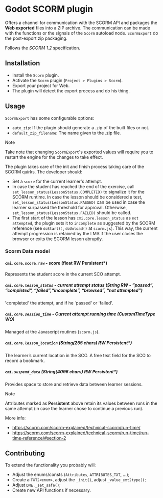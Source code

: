 # Godot SCORM plugin

Offers a channel for communication with the SCORM API and packages the **Web exported** files into a ZIP archive.
The communication can be made with the functions or the signals of the `Scorm` autoload node.
`ScormExport` do the post-export zip packaging.

Follows the _SCORM 1.2_ specification.

## Installation

- Install the `Scorm` plugin.
- Activate the `Scorm` plugin (`Project > Plugins > Scorm`).
- Export your project for Web.
- The plugin will detect the export process and do his thing.

## Usage

`ScormExport` has some configurable options:

- `auto_zip`: If the plugin should generate a .zip of the built files or not.
- `default_zip_filename`: The name given to the .zip file.

> [!NOTE]
> Take note that changing `ScormExport`'s exported values will require you to restart the engine for the changes to take effect.

The plugin takes care of the init and finish process taking care of the SCORM quirks. The developer should:

- Set a `score` for the current learner's attempt.
- In case the student has reached the end of the exercise, call `set_lesson_status(LessonStatus.COMPLETED)` to signalize 
it for the SCORM runtime. In case the lesson should be considered a test, `set_lesson_status(LessonStatus.PASSED)` can
be used in case the learner surpassed the threshold for approval. Otherwise, `set_lesson_status(LessonStatus.FAILED)`
should be called.
- The first start of the lesson has `cmi.core.lesson_status` as `not attempted`, the plugin
sets it to `incomplete` as suggested by the SCORM reference (see `doStart()`, `doUnload()` at `scorm.js`).
This way, the current attempt progression is retained by the LMS if the user closes the browser
or exits the SCORM lesson abruptly.

### Scorm Data model

#### `cmi.core.score.raw` - score (float RW Persistent*)

Represents the student score in the current SCO attempt.

##### `cmi.core.lesson_status` - current attempt status (String RW - “passed”, “completed”, “failed”,“incomplete”, “browsed”, “not attempted”)

'completed' the attempt, and if he 'passed' or 'failed'.

##### `cmi.core.session_time` - Current attempt running time (CustomTimeType WO)

Managed at the Javascript routines (`scorm.js`).

##### `cmi.core.lesson_location` (String(255 chars) RW Persistent*)

The learner’s current location in the SCO. A free text field for the SCO to record a bookmark.

##### `cmi.suspend_data` (String(4096 chars) RW Persistent*)

Provides space to store and retrieve data between learner sessions.

> [!NOTE]
> Attributes marked as **Persistent** above retain its values between runs in the same attempt (in case the learner chose to
continue a previous run).

More info:

- <https://scorm.com/scorm-explained/technical-scorm/run-time/>
- <https://scorm.com/scorm-explained/technical-scorm/run-time/run-time-reference/#section-2>

## Contributing

To extend the functionality you probably will:

- Adjust the enums/consts (`Attributes`, `ATTRIBUTES_TXT`, ...);
- Create a `TXT2<enum>`, adjust the `_init()`, adjust `_value_ext2type()`;
- Adjust `DME._set_safe()`;
- Create new API functions if necessary.
